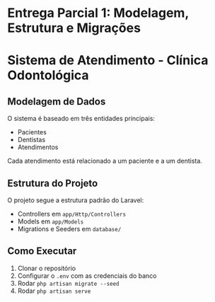 # Entrega Parcial 1: Modelagem, Estrutura e Migrações
# Sistema de Atendimento - Clínica Odontológica

## Modelagem de Dados
O sistema é baseado em três entidades principais:
- Pacientes
- Dentistas
- Atendimentos

Cada atendimento está relacionado a um paciente e a um dentista.

## Estrutura do Projeto
O projeto segue a estrutura padrão do Laravel:
- Controllers em `app/Http/Controllers`
- Models em `app/Models`
- Migrations e Seeders em `database/`

## Como Executar
1. Clonar o repositório
2. Configurar o `.env` com as credenciais do banco
3. Rodar `php artisan migrate --seed`
4. Rodar `php artisan serve`